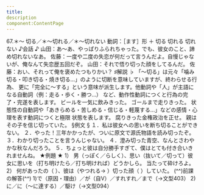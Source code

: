 ```yaml
---
title:
description
component:ContentPage
---
```



67.＊～ 切る／＊～切れる／＊～切れない
動詞：［ます］形 ＋ 切る
切れる
切れない
♪会話 ♪
山田：あ～あ、やっぱりふられちゃった。でも、彼女のこと、諦め切れないなあ。 佐藤：一度や二度の失恋が何だって言うんだよ。自慢じゃないが、俺なんて失恋歴五回だぞ。 山田：それで悟り切った顔をしてるんだ。
佐藤：おい、それって俺を褒めたつもりかい？
♯解説 ♭
「～切る」は元々「噛み切る・叩き切る・焼き切る…」のように切断を意味していますが、終わらせる行為、 更に「完全に～する」という意味が派生します。他動詞や「人」が主語になる自動詞（例：走る・歩く・勝つ…）
など、動作性動詞につくと行為の完了・完遂を表します。
ビールを一気に飲みきった。
ゴールまで走りきった。 状態性の自動詞や「あきらめる・苦しめる・信じる・軽蔑する…」などの感情・心理を表す動詞につくと極限
状態を表します。
腐りきった金権政治を正せ。
親はその子を信じ切っていた。
§例文 §
１．私は彼女への思いを断ち切ることができない。
２．やった！三年かかったが、ついに原文で源氏物語を読み切ったぞ。
３．わかり切ったことを言うんじゃない。
４．澄み切った青空、なんとさわやかな秋なんだろう。
５．ちょっと彼は自分勝手すぎて、僕はとても付き合いきれませんね。
★例題 ★
1） 男（っぽく／らしく）、思い（抜いて／切って）彼女に思いを（打ち明けたら／打ち明ければ）どうかしら。 当たって砕けろよ。
2） 何があったの（ ）、彼は（やつれる→ ）切った顔（ ）していた。
(^^)前課の解答(^^)
1)で（原因・理由）／が（自V）／すれすれ／まで（→文型403）
2)に／に（～に達する）／駆け（→文型094）
